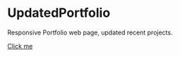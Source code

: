 # UpdatedPortfolio

Responsive Portfolio web page, updated recent projects.

[Click me](https://garychen513.github.io/WeatherDashboard/)
